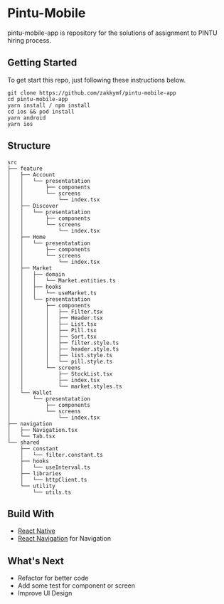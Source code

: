 # Pintu-Mobile

pintu-mobile-app is repository for the solutions of assignment to PINTU hiring process.

## Getting Started

To get start this repo, just following these instructions below.

```
git clone https://github.com/zakkymf/pintu-mobile-app
cd pintu-mobile-app
yarn install / npm install
cd ios && pod install
yarn android
yarn ios
```

## Structure

```
src
├── feature
│   ├── Account
│   │   └── presentatation
│   │       ├── components
│   │       └── screens
│   │           └── index.tsx
│   ├── Discover
│   │   └── presentatation
│   │       ├── components
│   │       └── screens
│   │           └── index.tsx
│   ├── Home
│   │   └── presentatation
│   │       ├── components
│   │       └── screens
│   │           └── index.tsx
│   ├── Market
│   │   ├── domain
│   │   │   └── Market.entities.ts
│   │   ├── hooks
│   │   │   └── useMarket.ts
│   │   └── presentatation
│   │       ├── components
│   │       │   ├── Filter.tsx
│   │       │   ├── Header.tsx
│   │       │   ├── List.tsx
│   │       │   ├── Pill.tsx
│   │       │   ├── Sort.tsx
│   │       │   ├── filter.style.ts
│   │       │   ├── header.style.ts
│   │       │   ├── list.style.ts
│   │       │   └── pill.style.ts
│   │       └── screens
│   │           ├── StockList.tsx
│   │           ├── index.tsx
│   │           └── market.styles.ts
│   └── Wallet
│       └── presentatation
│           ├── components
│           └── screens
│               └── index.tsx
├── navigation
│   ├── Navigation.tsx
│   └── Tab.tsx
└── shared
    ├── constant
    │   └── filter.constant.ts
    ├── hooks
    │   └── useInterval.ts
    ├── libraries
    │   └── httpClient.ts
    └── utility
        └── utils.ts
```

## Build With
- [React Native](https://reactnative.dev/)
- [React Navigation](https://reactnavigation.org/) for Navigation

## What's Next

- Refactor for better code
- Add some test for component or screen
- Improve UI Design
